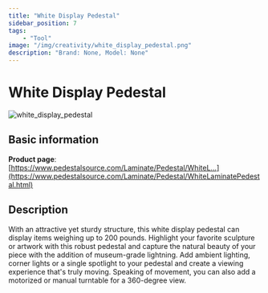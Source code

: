```yaml
---
title: "White Display Pedestal"
sidebar_position: 7
tags:
    - "Tool"
image: "/img/creativity/white_display_pedestal.png"
description: "Brand: None, Model: None"
---
```

# White Display Pedestal

![white_display_pedestal](/img/creativity/white_display_pedestal.png)

## Basic information

**Product page**: [https://www.pedestalsource.com/Laminate/Pedestal/WhiteL...](https://www.pedestalsource.com/Laminate/Pedestal/WhiteLaminatePedestal.html)

## Description

With an attractive yet sturdy structure, this white display pedestal can display items weighing up to 200 pounds\. Highlight your favorite sculpture or artwork with this robust pedestal and capture the natural beauty of your piece with the addition of museum\-grade lightning\. Add ambient lighting, corner lights or a single spotlight to your pedestal and create a viewing experience that's truly moving\. Speaking of movement, you can also add a motorized or manual turntable for a 360\-degree view\.

